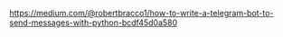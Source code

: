 https://medium.com/@robertbracco1/how-to-write-a-telegram-bot-to-send-messages-with-python-bcdf45d0a580
